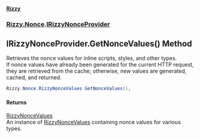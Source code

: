 #### [Rizzy](index 'index')
### [Rizzy.Nonce](Rizzy.Nonce 'Rizzy.Nonce').[IRizzyNonceProvider](Rizzy.Nonce.IRizzyNonceProvider 'Rizzy.Nonce.IRizzyNonceProvider')

## IRizzyNonceProvider.GetNonceValues() Method

Retrieves the nonce values for inline scripts, styles, and other types.  
If nonce values have already been generated for the current HTTP request, they are retrieved from the cache; otherwise, new values are generated, cached, and returned.

```csharp
Rizzy.Nonce.RizzyNonceValues GetNonceValues();
```

#### Returns
[RizzyNonceValues](Rizzy.Nonce.RizzyNonceValues 'Rizzy.Nonce.RizzyNonceValues')  
An instance of [RizzyNonceValues](Rizzy.Nonce.RizzyNonceValues 'Rizzy.Nonce.RizzyNonceValues') containing nonce values for various types.